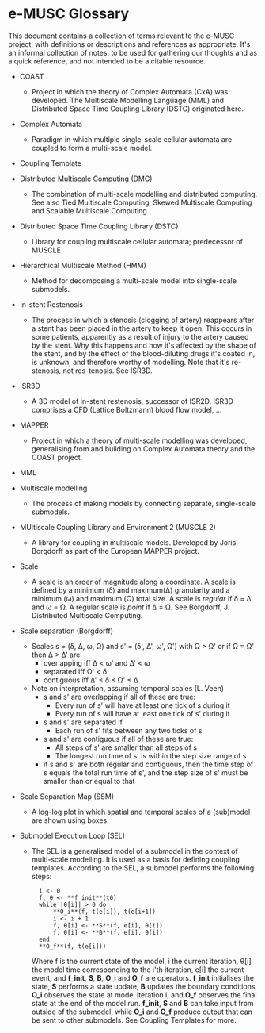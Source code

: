 # e-MUSC Glossary

This document contains a collection of terms relevant to the e-MUSC project, with definitions or descriptions and references as appropriate. It's an informal collection of notes, to be used for gathering our thoughts and as a quick reference, and not intended to be a citable resource.


* COAST
    - Project in which the theory of Complex Automata (CxA) was developed. The Multiscale Modelling Language (MML) and Distributed Space Time Coupling Library (DSTC) originated here.

* Complex Automata
    - Paradigm in which multiple single-scale cellular automata are coupled to form a multi-scale model.

* Coupling Template

* Distributed Multiscale Computing (DMC)
    - The combination of multi-scale modelling and distributed computing. See also Tied Multiscale Computing, Skewed Multiscale Computing and Scalable Multiscale Computing.

* Distributed Space Time Coupling Library (DSTC)
    - Library for coupling multiscale cellular automata; predecessor of MUSCLE

* Hierarchical Multiscale Method (HMM)
    - Method for decomposing a multi-scale model into single-scale submodels.

* In-stent Restenosis
    - The process in which a stenosis (clogging of artery) reappears after a stent has been placed in the artery to keep it open. This occurs in some patients, apparently as a result of injury to the artery caused by the stent. Why this happens and how it's affected by the shape of the stent, and by the effect of the blood-diluting drugs it's coated in, is unknown, and therefore worthy of modelling. Note that it's re-stenosis, not res-tenosis. See ISR3D.

* ISR3D
    - A 3D model of in-stent restenosis, successor of ISR2D. ISR3D comprises a CFD (Lattice Boltzmann) blood flow model, ...

* MAPPER
    - Project in which a theory of multi-scale modelling was developed, generalising from and building on Complex Automata theory and the COAST project.

* MML

* Multiscale modelling
    - The process of making models by connecting separate, single-scale submodels.


* MUltiscale Coupling Library and Environment 2 (MUSCLE 2)
    - A library for coupling in multiscale models. Developed by Joris Borgdorff as part of the European MAPPER project.

* Scale
    - A scale is an order of magnitude along a coordinate. A scale is defined by a minimum (δ) and maximum(Δ) granularity and a minimum (ω) and maximum (Ω) total size. A scale is *regular* if δ = Δ and ω = Ω. A regular scale is *point* if Δ = Ω. See Borgdorff, J. Distributed Multiscale Computing.

* Scale separation (Borgdorff)
    - Scales s = (δ, Δ, ω, Ω) and s' = (δ', Δ', ω', Ω') with Ω > Ω' or if Ω = Ω' then Δ > Δ' are
        + overlapping iff Δ < ω' and Δ' < ω
        + separated iff Ω' < δ
        + contiguous iff Δ' ≤ δ ≤ Ω' ≤ Δ
    - Note on interpretation, assuming temporal scales (L. Veen)
        + s and s' are overlapping if all of these are true:
            - Every run of s' will have at least one tick of s during it
            - Every run of s will have at least one tick of s' during it
        + s and s' are separated if
            - Each run of s' fits between any two ticks of s
        + s and s' are contiguous if all of these are true:
            - All steps of s' are smaller than all steps of s
            - The longest run time of s' is within the step size range of s
        + if s and s' are both regular and contiguous, then the time step of s equals the total run time of s', and the step size of s' must be smaller than or equal to that

* Scale Separation Map (SSM)
    - A log-log plot in which spatial and temporal scales of a (sub)model are shown using boxes.

* Submodel Execution Loop (SEL)
    - The SEL is a generalised model of a submodel in the context of multi-scale modelling. It is used as a basis for defining coupling templates. According to the SEL, a submodel performs the following steps:
      ```
        i <- 0
        f, θ <- **f_init**(t0)
        while |θ[i]| > 0 do
            **O_i**(f, t(e[i]), t(e[i+1])
            i <- i + 1
            f, θ[i] <- **S**(f, e[i], θ[i])
            f, θ[i] <- **B**(f, e[i], θ[i])
        end
        **O_f**(f, t(e[i]))
      ```

      Where f is the current state of the model, i the current iteration, θ[i] the model time corresponding to the i'th iteration, e[i] the current event, and **f_init**, **S**, **B**, **O_i** and **O_f** are operators. **f_init** initialises the state, **S** performs a state update, **B** updates the boundary conditions, **O_i** observes the state at model iteration i, and **O_f** observes the final state at the end of the model run. **f_init**, **S** and **B** can take input from outside of the submodel, while **O_i** and **O_f** produce output that can be sent to other submodels. See Coupling Templates for more.


